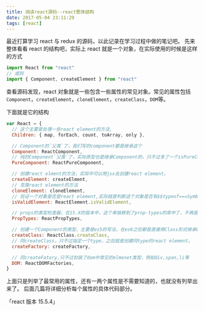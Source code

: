 ```yaml
---
title: 阅读react源码--react整体结构
date: 2017-05-04 23:11:29
tags: [react]
---
```


最近打算学习 react 与 redux 的源码，以此记录在学习过程中做的笔记吧。
先来整体看看 react 的结构吧，实际上 react 就是一个对象，在实际使用的时候是这样的方式

```javascript
import React from "react"
// 或则
import { Component, createElement } from "react"
```

查看源码发现，react 对象就是一些包含一些属性的常见对象。常见的属性包括`Component`，`createElement`，`cloneElement`，`createClass`，`DOM`等。

<!--more-->

下面就是它的结构

```javascript
var React = {
  // 这个主要是处理一些react element的方法,
  Children: { map, forEach, count, toArray, only },

  // Component的`父类`了，我们写的component都是继承这个
  Component: ReactComponent,
  // 纯的Component`父类`了，实际原型也是继承Component的，只不过多了一个isPureComponent=true
  PureComponent: ReactPureComponent,

  // 创建react elment的方法，实际中可以用jsx去创建react element。
  createElement: createElment,
  // 克隆react element的方法
  cloneElement: cloneElement,
  // 验证一个对象是否是react element,实际就是判断这个对象是否有$$typeof===Symbol['for']('react.element')
  isValidElement: ReactElement.isValidElement,

  // props的类型检查器，在15.X的版本中，这个单独移到了prop-types的库中了，不再是React的部分
  PropTypes: ReactPropTypes,

  // 创建一个Component的类型，主要是es5的写法，在es6之后都是直接用Class形式继承Component
  createClass: ReactClass.createClass,
  // 同createClass，只不过指定一个type，之后就是创建同type的react element。
  createFactory: createFactory,

  // 同createFatory,只不过封装了dom中常见的elmenet类型，例如div,span,li等
  DOM: ReactDOMFactories,
}
```

上面只是列举了最常用的属性，还有一两个属性是不需要知道的，也就没有列举出来了。
后面几篇将详细分析每个属性的具体代码部分。

「react 版本 15.5.4」
